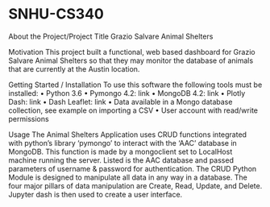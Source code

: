 # SNHU-CS340


About the Project/Project Title
Grazio Salvare Animal Shelters

Motivation
This project built a functional, web based dashboard for Grazio Salvare Animal Shelters so that they may monitor the database of animals that are currently at the Austin location. 

Getting Started / Installation
To use this software the following tools must be installed:
•	Python 3.6
•	Pymongo 4.2: link
•	MongoDB 4.2: link
•	Plotly Dash: link
•	Dash Leaflet: link
•	Data available in a Mongo database collection, see example on importing a CSV
•	User account with read/write permissions


Usage
The Animal Shelters Application uses CRUD functions integrated with python’s library ‘pymongo’ to interact with the ‘AAC’ database in MongoDB. This function is made by a mongoclient set to LocalHost machine running the server. Listed is the AAC database and passed parameters of username & password for authentication. The CRUD Python Module is designed to manipulate all data in any way in a database. The four major pillars of data manipulation are Create, Read, Update, and Delete. 
Jupyter dash is then used to create a user interface. 
